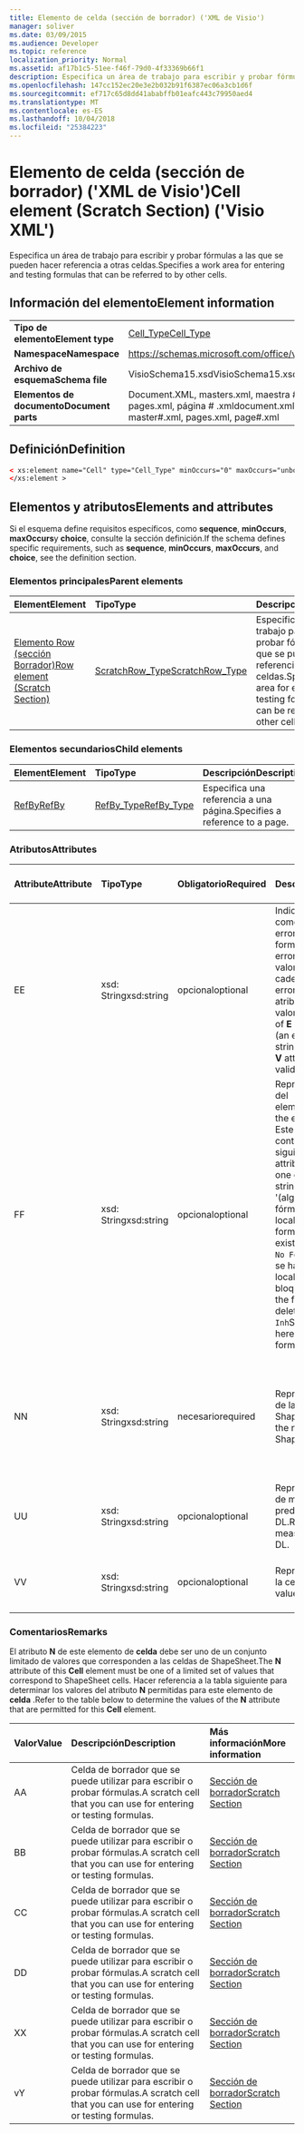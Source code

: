 ```yaml
---
title: Elemento de celda (sección de borrador) ('XML de Visio')
manager: soliver
ms.date: 03/09/2015
ms.audience: Developer
ms.topic: reference
localization_priority: Normal
ms.assetid: af17b1c5-51ee-f46f-79d0-4f33369b66f1
description: Especifica un área de trabajo para escribir y probar fórmulas a las que se pueden hacer referencia a otras celdas.
ms.openlocfilehash: 147cc152ec20e3e2b032b91f6387ec06a3cb1d6f
ms.sourcegitcommit: ef717c65d8dd41ababffb01eafc443c79950aed4
ms.translationtype: MT
ms.contentlocale: es-ES
ms.lasthandoff: 10/04/2018
ms.locfileid: "25384223"
---
```

# <a name="cell-element-scratch-section-visio-xml"></a><span data-ttu-id="f881d-103">Elemento de celda (sección de borrador) ('XML de Visio')</span><span class="sxs-lookup"><span data-stu-id="f881d-103">Cell element (Scratch Section) ('Visio XML')</span></span>

<span data-ttu-id="f881d-104">Especifica un área de trabajo para escribir y probar fórmulas a las que se pueden hacer referencia a otras celdas.</span><span class="sxs-lookup"><span data-stu-id="f881d-104">Specifies a work area for entering and testing formulas that can be referred to by other cells.</span></span>
  
## <a name="element-information"></a><span data-ttu-id="f881d-105">Información del elemento</span><span class="sxs-lookup"><span data-stu-id="f881d-105">Element information</span></span>

|||
|:-----|:-----|
|<span data-ttu-id="f881d-106">**Tipo de elemento**</span><span class="sxs-lookup"><span data-stu-id="f881d-106">**Element type**</span></span> <br/> |[<span data-ttu-id="f881d-107">Cell_Type</span><span class="sxs-lookup"><span data-stu-id="f881d-107">Cell_Type</span></span>](cell_type-complextypevisio-xml.md) <br/> |
|<span data-ttu-id="f881d-108">**Namespace**</span><span class="sxs-lookup"><span data-stu-id="f881d-108">**Namespace**</span></span> <br/> |https://schemas.microsoft.com/office/visio/2012/main  <br/> |
|<span data-ttu-id="f881d-109">**Archivo de esquema**</span><span class="sxs-lookup"><span data-stu-id="f881d-109">**Schema file**</span></span> <br/> |<span data-ttu-id="f881d-110">VisioSchema15.xsd</span><span class="sxs-lookup"><span data-stu-id="f881d-110">VisioSchema15.xsd</span></span>  <br/> |
|<span data-ttu-id="f881d-111">**Elementos de documento**</span><span class="sxs-lookup"><span data-stu-id="f881d-111">**Document parts**</span></span> <br/> |<span data-ttu-id="f881d-112">Document.XML, masters.xml, maestra # .xml, pages.xml, página # .xml</span><span class="sxs-lookup"><span data-stu-id="f881d-112">document.xml, masters.xml, master#.xml, pages.xml, page#.xml</span></span>  <br/> |
   
## <a name="definition"></a><span data-ttu-id="f881d-113">Definición</span><span class="sxs-lookup"><span data-stu-id="f881d-113">Definition</span></span>

```XML
< xs:element name="Cell" type="Cell_Type" minOccurs="0" maxOccurs="unbounded" >
</xs:element >
```

## <a name="elements-and-attributes"></a><span data-ttu-id="f881d-114">Elementos y atributos</span><span class="sxs-lookup"><span data-stu-id="f881d-114">Elements and attributes</span></span>

<span data-ttu-id="f881d-115">Si el esquema define requisitos específicos, como **sequence**, **minOccurs**, **maxOccurs**y **choice**, consulte la sección definición.</span><span class="sxs-lookup"><span data-stu-id="f881d-115">If the schema defines specific requirements, such as **sequence**, **minOccurs**, **maxOccurs**, and **choice**, see the definition section.</span></span> 
  
### <a name="parent-elements"></a><span data-ttu-id="f881d-116">Elementos principales</span><span class="sxs-lookup"><span data-stu-id="f881d-116">Parent elements</span></span>

|<span data-ttu-id="f881d-117">**Element**</span><span class="sxs-lookup"><span data-stu-id="f881d-117">**Element**</span></span>|<span data-ttu-id="f881d-118">**Tipo**</span><span class="sxs-lookup"><span data-stu-id="f881d-118">**Type**</span></span>|<span data-ttu-id="f881d-119">**Descripción**</span><span class="sxs-lookup"><span data-stu-id="f881d-119">**Description**</span></span>|
|:-----|:-----|:-----|
|[<span data-ttu-id="f881d-120">Elemento Row (sección Borrador)</span><span class="sxs-lookup"><span data-stu-id="f881d-120">Row element (Scratch Section)</span></span>](row-element-scratch-sectionvisio-xml.md) <br/> |[<span data-ttu-id="f881d-121">ScratchRow_Type</span><span class="sxs-lookup"><span data-stu-id="f881d-121">ScratchRow_Type</span></span>](scratch_type-complextypevisio-xml.md) <br/> |<span data-ttu-id="f881d-122">Especifica un área de trabajo para escribir y probar fórmulas a las que se pueden hacer referencia a otras celdas.</span><span class="sxs-lookup"><span data-stu-id="f881d-122">Specifies a work area for entering and testing formulas that can be referred to by other cells.</span></span>  <br/> |
   
### <a name="child-elements"></a><span data-ttu-id="f881d-123">Elementos secundarios</span><span class="sxs-lookup"><span data-stu-id="f881d-123">Child elements</span></span>

|<span data-ttu-id="f881d-124">**Element**</span><span class="sxs-lookup"><span data-stu-id="f881d-124">**Element**</span></span>|<span data-ttu-id="f881d-125">**Tipo**</span><span class="sxs-lookup"><span data-stu-id="f881d-125">**Type**</span></span>|<span data-ttu-id="f881d-126">**Descripción**</span><span class="sxs-lookup"><span data-stu-id="f881d-126">**Description**</span></span>|
|:-----|:-----|:-----|
|[<span data-ttu-id="f881d-127">RefBy</span><span class="sxs-lookup"><span data-stu-id="f881d-127">RefBy</span></span>](refby-element-cell_type-complextypevisio-xml.md) <br/> |[<span data-ttu-id="f881d-128">RefBy_Type</span><span class="sxs-lookup"><span data-stu-id="f881d-128">RefBy_Type</span></span>](refby_type-complextypevisio-xml.md) <br/> |<span data-ttu-id="f881d-129">Especifica una referencia a una página.</span><span class="sxs-lookup"><span data-stu-id="f881d-129">Specifies a reference to a page.</span></span>  <br/> |
   
### <a name="attributes"></a><span data-ttu-id="f881d-130">Atributos</span><span class="sxs-lookup"><span data-stu-id="f881d-130">Attributes</span></span>

|<span data-ttu-id="f881d-131">**Attribute**</span><span class="sxs-lookup"><span data-stu-id="f881d-131">**Attribute**</span></span>|<span data-ttu-id="f881d-132">**Tipo**</span><span class="sxs-lookup"><span data-stu-id="f881d-132">**Type**</span></span>|<span data-ttu-id="f881d-133">**Obligatorio**</span><span class="sxs-lookup"><span data-stu-id="f881d-133">**Required**</span></span>|<span data-ttu-id="f881d-134">**Descripción**</span><span class="sxs-lookup"><span data-stu-id="f881d-134">**Description**</span></span>|<span data-ttu-id="f881d-135">**Valores posibles**</span><span class="sxs-lookup"><span data-stu-id="f881d-135">**Possible values**</span></span>|
|:-----|:-----|:-----|:-----|:-----|
|<span data-ttu-id="f881d-136">E</span><span class="sxs-lookup"><span data-stu-id="f881d-136">E</span></span>  <br/> |<span data-ttu-id="f881d-137">xsd: String</span><span class="sxs-lookup"><span data-stu-id="f881d-137">xsd:string</span></span>  <br/> |<span data-ttu-id="f881d-138">opcional</span><span class="sxs-lookup"><span data-stu-id="f881d-138">optional</span></span>  <br/> |<span data-ttu-id="f881d-139">Indica que la fórmula da como resultado un error.</span><span class="sxs-lookup"><span data-stu-id="f881d-139">Indicates that the formula evaluates to an error.</span></span> <span data-ttu-id="f881d-140">El valor de **E** es el valor actual (una cadena de mensaje de error); el valor del atributo **V** es el último valor válido.</span><span class="sxs-lookup"><span data-stu-id="f881d-140">The value of **E** is the current value (an error message string); the value of the **V** attribute is the last valid value.</span></span>  <br/> |<span data-ttu-id="f881d-141">Una cadena de mensaje de error.</span><span class="sxs-lookup"><span data-stu-id="f881d-141">An error message string.</span></span>  <br/> |
|<span data-ttu-id="f881d-142">F</span><span class="sxs-lookup"><span data-stu-id="f881d-142">F</span></span>  <br/> |<span data-ttu-id="f881d-143">xsd: String</span><span class="sxs-lookup"><span data-stu-id="f881d-143">xsd:string</span></span>  <br/> |<span data-ttu-id="f881d-144">opcional</span><span class="sxs-lookup"><span data-stu-id="f881d-144">optional</span></span>  <br/> | <span data-ttu-id="f881d-145">Representa la fórmula del elemento.</span><span class="sxs-lookup"><span data-stu-id="f881d-145">Represents the element's formula.</span></span> <span data-ttu-id="f881d-146">Este atributo puede contener uno de las siguientes cadenas:</span><span class="sxs-lookup"><span data-stu-id="f881d-146">This attribute can contain one of the following strings:</span></span>  <br/>  <span data-ttu-id="f881d-147">'(algunos fórmula)' Si la fórmula existe localmente</span><span class="sxs-lookup"><span data-stu-id="f881d-147">'(some formula)' if the formula exists locally</span></span>  <br/>  <span data-ttu-id="f881d-148">`No Formula`Si la fórmula se ha eliminado localmente o bloqueada</span><span class="sxs-lookup"><span data-stu-id="f881d-148">`No Formula` if the formula is locally deleted or blocked</span></span>  <br/>  <span data-ttu-id="f881d-149">`Inh`Si la fórmula es heredada.</span><span class="sxs-lookup"><span data-stu-id="f881d-149">`Inh` if the formula is inherited.</span></span>  <br/> |<span data-ttu-id="f881d-150">Una fórmula.</span><span class="sxs-lookup"><span data-stu-id="f881d-150">A formula.</span></span>  <br/> |
|<span data-ttu-id="f881d-151">N</span><span class="sxs-lookup"><span data-stu-id="f881d-151">N</span></span>  <br/> |<span data-ttu-id="f881d-152">xsd: String</span><span class="sxs-lookup"><span data-stu-id="f881d-152">xsd:string</span></span>  <br/> |<span data-ttu-id="f881d-153">necesario</span><span class="sxs-lookup"><span data-stu-id="f881d-153">required</span></span>  <br/> |<span data-ttu-id="f881d-154">Representa el nombre de la celda ShapeSheet.</span><span class="sxs-lookup"><span data-stu-id="f881d-154">Represents the name of the ShapeSheet cell.</span></span>  <br/> |<span data-ttu-id="f881d-155">El nombre de la celda ShapeSheet.</span><span class="sxs-lookup"><span data-stu-id="f881d-155">The name of the ShapeSheet cell.</span></span>  <br/> <span data-ttu-id="f881d-156">Vea la sección comentarios que aparece a continuación.</span><span class="sxs-lookup"><span data-stu-id="f881d-156">See the Remarks section below.</span></span>  <br/> |
|<span data-ttu-id="f881d-157">U</span><span class="sxs-lookup"><span data-stu-id="f881d-157">U</span></span>  <br/> |<span data-ttu-id="f881d-158">xsd: String</span><span class="sxs-lookup"><span data-stu-id="f881d-158">xsd:string</span></span>  <br/> |<span data-ttu-id="f881d-159">opcional</span><span class="sxs-lookup"><span data-stu-id="f881d-159">optional</span></span>  <br/> |<span data-ttu-id="f881d-160">Representa una unidad de medida, el valor predeterminado es DL.</span><span class="sxs-lookup"><span data-stu-id="f881d-160">Represents a unit of measure The default is DL.</span></span>  <br/> |<span data-ttu-id="f881d-161">Las unidades de la celda.</span><span class="sxs-lookup"><span data-stu-id="f881d-161">The units of the cell.</span></span>  <br/> |
|<span data-ttu-id="f881d-162">V</span><span class="sxs-lookup"><span data-stu-id="f881d-162">V</span></span>  <br/> |<span data-ttu-id="f881d-163">xsd: String</span><span class="sxs-lookup"><span data-stu-id="f881d-163">xsd:string</span></span>  <br/> |<span data-ttu-id="f881d-164">opcional</span><span class="sxs-lookup"><span data-stu-id="f881d-164">optional</span></span>  <br/> |<span data-ttu-id="f881d-165">Representa el valor de la celda.</span><span class="sxs-lookup"><span data-stu-id="f881d-165">Represents the value of the cell.</span></span>  <br/> |<span data-ttu-id="f881d-166">El valor de la celda ShapeSheet.</span><span class="sxs-lookup"><span data-stu-id="f881d-166">The value of the ShapeSheet cell.</span></span>  <br/> |
   
### <a name="remarks"></a><span data-ttu-id="f881d-167">Comentarios</span><span class="sxs-lookup"><span data-stu-id="f881d-167">Remarks</span></span>

<span data-ttu-id="f881d-168">El atributo **N** de este elemento de **celda** debe ser uno de un conjunto limitado de valores que corresponden a las celdas de ShapeSheet.</span><span class="sxs-lookup"><span data-stu-id="f881d-168">The **N** attribute of this **Cell** element must be one of a limited set of values that correspond to ShapeSheet cells.</span></span> <span data-ttu-id="f881d-169">Hacer referencia a la tabla siguiente para determinar los valores del atributo **N** permitidas para este elemento de **celda** .</span><span class="sxs-lookup"><span data-stu-id="f881d-169">Refer to the table below to determine the values of the **N** attribute that are permitted for this **Cell** element.</span></span> 
  
|<span data-ttu-id="f881d-170">**Valor**</span><span class="sxs-lookup"><span data-stu-id="f881d-170">**Value**</span></span>|<span data-ttu-id="f881d-171">**Descripción**</span><span class="sxs-lookup"><span data-stu-id="f881d-171">**Description**</span></span>|<span data-ttu-id="f881d-172">**Más información**</span><span class="sxs-lookup"><span data-stu-id="f881d-172">**More information**</span></span>|
|:-----|:-----|:-----|
|<span data-ttu-id="f881d-173">A</span><span class="sxs-lookup"><span data-stu-id="f881d-173">A</span></span>  <br/> |<span data-ttu-id="f881d-174">Celda de borrador que se puede utilizar para escribir o probar fórmulas.</span><span class="sxs-lookup"><span data-stu-id="f881d-174">A scratch cell that you can use for entering or testing formulas.</span></span>  <br/> |[<span data-ttu-id="f881d-175">Sección de borrador</span><span class="sxs-lookup"><span data-stu-id="f881d-175">Scratch Section</span></span>](scratch-section.md) <br/> |
|<span data-ttu-id="f881d-176">B</span><span class="sxs-lookup"><span data-stu-id="f881d-176">B</span></span>  <br/> |<span data-ttu-id="f881d-177">Celda de borrador que se puede utilizar para escribir o probar fórmulas.</span><span class="sxs-lookup"><span data-stu-id="f881d-177">A scratch cell that you can use for entering or testing formulas.</span></span>  <br/> |[<span data-ttu-id="f881d-178">Sección de borrador</span><span class="sxs-lookup"><span data-stu-id="f881d-178">Scratch Section</span></span>](scratch-section.md) <br/> |
|<span data-ttu-id="f881d-179">C</span><span class="sxs-lookup"><span data-stu-id="f881d-179">C</span></span>  <br/> |<span data-ttu-id="f881d-180">Celda de borrador que se puede utilizar para escribir o probar fórmulas.</span><span class="sxs-lookup"><span data-stu-id="f881d-180">A scratch cell that you can use for entering or testing formulas.</span></span>  <br/> |[<span data-ttu-id="f881d-181">Sección de borrador</span><span class="sxs-lookup"><span data-stu-id="f881d-181">Scratch Section</span></span>](scratch-section.md) <br/> |
|<span data-ttu-id="f881d-182">D</span><span class="sxs-lookup"><span data-stu-id="f881d-182">D</span></span>  <br/> |<span data-ttu-id="f881d-183">Celda de borrador que se puede utilizar para escribir o probar fórmulas.</span><span class="sxs-lookup"><span data-stu-id="f881d-183">A scratch cell that you can use for entering or testing formulas.</span></span>  <br/> |[<span data-ttu-id="f881d-184">Sección de borrador</span><span class="sxs-lookup"><span data-stu-id="f881d-184">Scratch Section</span></span>](scratch-section.md) <br/> |
|<span data-ttu-id="f881d-185">X</span><span class="sxs-lookup"><span data-stu-id="f881d-185">X</span></span>  <br/> |<span data-ttu-id="f881d-186">Celda de borrador que se puede utilizar para escribir o probar fórmulas.</span><span class="sxs-lookup"><span data-stu-id="f881d-186">A scratch cell that you can use for entering or testing formulas.</span></span>  <br/> |[<span data-ttu-id="f881d-187">Sección de borrador</span><span class="sxs-lookup"><span data-stu-id="f881d-187">Scratch Section</span></span>](scratch-section.md) <br/> |
|<span data-ttu-id="f881d-188">v</span><span class="sxs-lookup"><span data-stu-id="f881d-188">Y</span></span>  <br/> |<span data-ttu-id="f881d-189">Celda de borrador que se puede utilizar para escribir o probar fórmulas.</span><span class="sxs-lookup"><span data-stu-id="f881d-189">A scratch cell that you can use for entering or testing formulas.</span></span>  <br/> |[<span data-ttu-id="f881d-190">Sección de borrador</span><span class="sxs-lookup"><span data-stu-id="f881d-190">Scratch Section</span></span>](scratch-section.md) <br/> |
   

